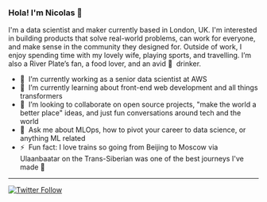 ### Hola! I'm Nicolas 👋

<!--
**nicolasmetallo/nicolasmetallo** is a ✨ _special_ ✨ repository because its `README.md` (this file) appears on your GitHub profile.
-->

I'm a data scientist and maker currently based in London, UK. I'm interested in building products that solve real-world problems, can work for everyone, and make sense in the community they designed for. Outside of work, I enjoy spending time with my lovely wife, playing sports, and travelling. I’m also a River Plate’s fan, a food lover, and an avid 🧉&nbsp; drinker.

- 🔭&nbsp; I’m currently working as a senior data scientist at AWS
- 🌱&nbsp; I’m currently learning about front-end web development and all things transformers 
- 👯&nbsp; I’m looking to collaborate on open source projects, "make the world a better place" ideas, and just fun conversations around tech and the world
- 💬 &nbsp;Ask me about MLOps, how to pivot your career to data science, or anything ML related
- ⚡&nbsp; Fun fact: I love trains so going from Beijing to Moscow via Ulaanbaatar on the Trans-Siberian was one of the best journeys I've made 🚂

---
[![Twitter Follow](https://img.shields.io/twitter/follow/nicolasmetallo?label=Follow&style=social)](https://twitter.com/nicolasmetallo)

